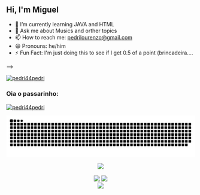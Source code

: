 ## Hi, I'm Miguel

- 🌱 I’m currently learning JAVA and HTML
- 💬 Ask me about Musics and orther topics
- 📫 How to reach me: pedrilourenzo@gmail.com
- 😄 Pronouns: he/him
- ⚡ Fun Fact: I'm just doing this to see if I get 0.5 of a point (brincadeira....

-->

<p align="left"> <a href="https://twitter.com/pedri44pedri" target="blank"><img src="https://img.shields.io/twitter/follow/pedri44pedri?logo=twitter&style=for-the-badge" alt="pedri44pedri" /></a> </p>

<h3 align="left">Oia o passarinho: </h3>
<p align="left">
<a href="https://twitter.com/pedri44pedri" target="blank"><img align="center" src="https://raw.githubusercontent.com/rahuldkjain/github-profile-readme-generator/master/src/images/icons/Social/twitter.svg" alt="pedri44pedri" height="30" width="40" /></a>
</p>

<picture>
  <source media="(prefers-color-scheme: dark)" srcset="https://raw.githubusercontent.com/holic-x/holic-x/output/github-contribution-grid-snake-dark.svg">
  <source media="(prefers-color-scheme: light)" srcset="https://raw.githubusercontent.com/holic-x/holic-x/output/github-contribution-grid-snake.svg">
  <img alt="github contribution grid snake animation" src="https://raw.githubusercontent.com/adorabled4/adorabled4/output/github-contribution-grid-snake.svg"></br>
</picture>

    
<p align="center">
  <img src="https://github-profile-trophy.vercel.app/?username=PderiMiel&theme=dracula&row=2&no-bg=true&column=3&margin-w=15&margin-h=15" />
</p>
<div align="center">
   
   ![](https://github-readme-stats.vercel.app/api?username=anuraghazra&show_icons=true&hide=contribs,prs&cache_seconds=86400&theme=maroongold)
   ![](https://github-readme-streak-stats.herokuapp.com/?user=PderiMiel&theme=dracula&row_border=false)<br/>
   ![](https://github-readme-stats.vercel.app/api/top-langs/?username=PderiMiel&theme=dracula&row_border=false&include_all_commits=false&count_private=false&layout=compact)
   
</div>


